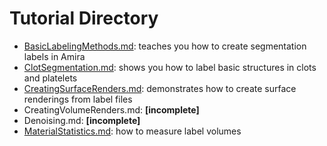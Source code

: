# Tutorial Directory

- [BasicLabelingMethods.md](https://github.com/oliverszhao/amira.tutorial/blob/main/BasicLabelingMethods.md): teaches you how to create segmentation labels in Amira
- [ClotSegmentation.md](https://github.com/oliverszhao/amira.tutorial/blob/main/ClotSegmentation.md): shows you how to label basic structures in clots and platelets
- [CreatingSurfaceRenders.md](https://github.com/oliverszhao/amira.tutorial/blob/main/CreatingSurfaceRenders.md): demonstrates how to create surface renderings from label files
- CreatingVolumeRenders.md: **[incomplete]**
- Denoising.md: **[incomplete]**
- [MaterialStatistics.md](https://github.com/oliverszhao/amira.tutorial/blob/main/MaterialStatistics.md): how to measure label volumes
